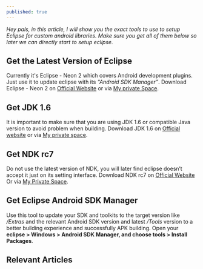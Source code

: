 ```yaml
---
published: true
---
```

_Hey pals, in this article, I will show you the exact tools to use to setup Eclipse for custom android libraries. Make sure you get all of them below so later we can directly start to setup eclipse._

## Get the Latest Version of Eclipse
Currently it's Eclipse - Neon 2 which covers Android development plugins. Just use it to update eclipse with its *“Android SDK Manager”*.
Download Eclipse - Neon 2 on [Official Website](https://www.eclipse.org/downloads/download.php?file=/oomph/epp/neon/R2a/eclipse-inst-win64.exe) or via [My private Space](\\QTHDAVIDRZLIU\David.Rz.Liu_SharePoint).

## Get JDK 1.6
It is important to make sure that you are using JDK 1.6 or compatible Java version to avoid problem when building.
Download JDK 1.6 on [Official website](http://www.oracle.com/technetwork/java/javase/downloads/java-archive-downloads-javase6-419409.html#jdk-6u45-oth-JPR) or via [My private space](\\QTHDAVIDRZLIU\David.Rz.Liu_SharePoint).

## Get NDK rc7
Do not use the latest version of NDK, you will later find eclipse doesn’t accept it just on its setting interface.
Download NDK rc7 on [Official Website](http://dl.google.com/android/ndk/android-ndk-r7c-windows.zip)
Or via [My Private Space](\\QTHDAVIDRZLIU\David.Rz.Liu_SharePoint).

## Get Eclipse Android SDK Manager
Use this tool to update your SDK and toolkits to the target version like */Extras* and the relevant Android SDK version and latest */Tools* version to a better building experience and successfully APK building. 
Open your **eclipse > Windows > Android SDK Manager, and choose tools > Install Packages**.

## Relevant Articles

